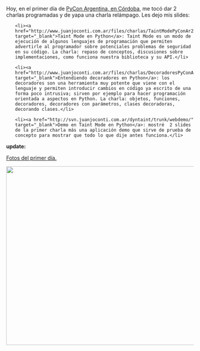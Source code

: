 <html><body><p>Hoy, en el primer día de <a href="http://ar.pycon.org/2010/about/" target="_blank">PyCon Argentina, en Córdoba</a>, me tocó dar 2 charlas programadas y de yapa una charla relámpago. Les dejo mis slides:

</p><ul>

	<li><a href="http://www.juanjoconti.com.ar/files/charlas/TaintModePyConAr2010.pdf" target="_blank">Taint Mode en Python</a>: Taint Mode es un modo de ejecución de algunos lenguajes de programación que permiten advertirle al programador sobre potenciales problemas de seguridad en su código. La charla: repaso de conceptos, discusiones sobre implementaciones, como funciona nuestra biblioteca y su API.</li>

	<li><a href="http://www.juanjoconti.com.ar/files/charlas/DecoradoresPyConAr2010.pdf" target="_blank">Entendiendo decoradores en Python</a>: los decoradores son una herramienta muy potente que viene con el lenguaje y permiten introducir cambios en código ya escrito de una forma poco intrusiva; sirven por ejemplo para hacer programación orientada a aspectos en Python. La charla: objetos, funciones, decoradores, decoradores con parámetros, clases decoradoras, decorando clases.</li>

	<li><a href="http://svn.juanjoconti.com.ar/dyntaint/trunk/webdemo/" target="_blank">Demo en Taint Mode en Python</a>: mostré  2 slides de la primer charla más una aplicación demo que sirve de prueba de concepto para mostrar que todo lo que dije antes funciona.</li>

</ul>

<strong>update:</strong>



<a href="http://picasaweb.google.com/copybin/Pycon2010Dia1" target="_blank">Fotos del primer día.</a>



<a href="/wp-content/uploads/2010/10/DSCF7073.jpg"><img class="aligncenter size-large wp-image-2886" title="DSCF7073" src="/wp-content/uploads/2010/10/DSCF7073-1024x768.jpg" alt="" width="640" height="480"></a></body></html>